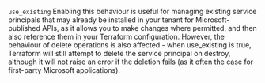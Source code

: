 
`use_existing`
Enabling this behaviour is useful for managing existing service principals that may already be installed in your tenant for Microsoft-published APIs, as it allows you to make changes where permitted, and then also reference them in your Terraform configuration. However, the behaviour of delete operations is also affected - when use_existing is true, Terraform will still attempt to delete the service principal on destroy, although it will not raise an error if the deletion fails (as it often the case for first-party Microsoft applications).